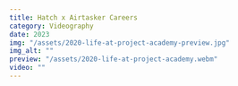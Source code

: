 ```yaml
---
title: Hatch x Airtasker Careers
category: Videography
date: 2023
img: "/assets/2020-life-at-project-academy-preview.jpg"
img_alt: ""
preview: "/assets/2020-life-at-project-academy.webm"
video: ""
---
```


